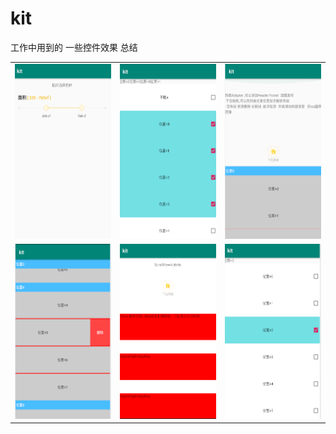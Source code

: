 # kit
工作中用到的 一些控件效果 总结


<table align="center">
    <tr align="center">
      <td><img src="https://github.com/liuzeze/kit/blob/master/doc/1.png" width="280" height="280"/></td>
        <td><img src="https://github.com/liuzeze/kit/blob/master/doc/2.png" width="280" height="280"/></td>
         <td><img src="https://github.com/liuzeze/kit/blob/master/doc/3.png" width="280" height="280"/></td>
    </tr>
        <tr align="center">
           <td><img src="https://github.com/liuzeze/kit/blob/master/doc/4.png" width="280" height="280"/></td>
         <td><img src="https://github.com/liuzeze/kit/blob/master/doc/5.png" width="280" height="280"/></td>
         <td><img src="https://github.com/liuzeze/kit/blob/master/doc/6.png" width="280" height="280"/></td>
    </tr>
</table>


